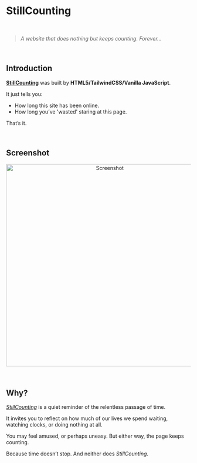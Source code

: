 # StillCounting

<br>

> *A website that does nothing but keeps counting. Forever...*

<br>

## Introduction

**[StillCounting](https://still-counting.vercel.app/)** was built by **HTML5/TailwindCSS/Vanilla JavaScript**.

It just tells you: 
- How long this site has been online.
- How long you’ve 'wasted' staring at this page.

That’s it.  

<br>

## Screenshot

<p align="center">
  <img src="screenshot.png" alt="Screenshot" width="550">
</p>


<br>

## Why? 
*[StillCounting](https://still-counting.vercel.app/)* is a quiet reminder of the relentless passage of time.

It invites you to reflect on how much of our lives we spend waiting, watching clocks, or doing nothing at all.

You may feel amused, or perhaps uneasy. But either way, the page keeps counting.

Because time doesn’t stop. And neither does *StillCounting*.





